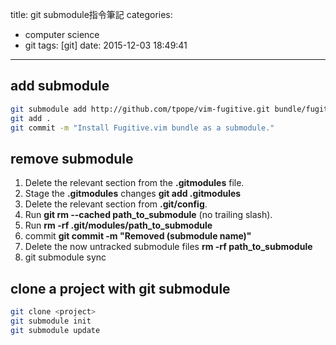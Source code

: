 title: git submodule指令筆記
categories:
  - computer science
  - git
tags: [git]
date: 2015-12-03 18:49:41
---

<!-- more -->

## add submodule
``` bash
git submodule add http://github.com/tpope/vim-fugitive.git bundle/fugitive
git add .
git commit -m "Install Fugitive.vim bundle as a submodule."
```

## remove submodule
1. Delete the relevant section from the **.gitmodules** file.
2. Stage the **.gitmodules** changes **git add .gitmodules**
3. Delete the relevant section from **.git/config**.
4. Run **git rm --cached path_to_submodule** (no trailing slash).
5. Run **rm -rf .git/modules/path_to_submodule**
6. commit **git commit -m "Removed (submodule name)"**
7. Delete the now untracked submodule files **rm -rf path_to_submodule**
8. git submodule sync

## clone a project with git submodule
``` bash
git clone <project>
git submodule init
git submodule update
```
